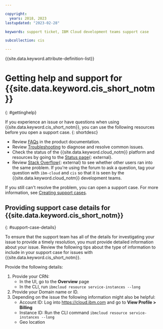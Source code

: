 ```yaml
---

copyright:
  years: 2018, 2023
lastupdated: "2023-02-28"

keywords: support ticket, IBM Cloud development teams support case

subcollection: cis

---
```


{{site.data.keyword.attribute-definition-list}}

# Getting help and support for {{site.data.keyword.cis_short_notm}}
{: #gettinghelp}

If you experience an issue or have questions when using {{site.data.keyword.cis_short_notm}}, you can use the following resources before you open a support case.
{: shortdesc}

* Review [FAQs](/docs/cis?topic=cis-faq) in the product documentation.
* Review [Troubleshooting](/docs/cis?topic=cis-troubleshoot-your-cis-network-connection) to diagnose and resolve common issues.
* Check the status of the {{site.data.keyword.cloud_notm}} platform and resources by going to the [Status page](https://cloud.ibm.com/status){: external}.
* Review [Stack Overflow](https://stackoverflow.com/search?q=cis+ibm-cloud){: external} to see whether other users ran into the same problem. If you're using the forum to ask a question, tag your question with `ibm-cloud` and `cis` so that it is seen by the {{site.data.keyword.cloud_notm}} development teams.

If you still can't resolve the problem, you can open a support case. For more information, see [Creating support cases](/docs/get-support?topic=get-support-open-case).

## Providing support case details for {{site.data.keyword.cis_short_notm}}
{: #support-case-details}

To ensure that the support team has all of the details for investigating your issue to provide a timely resolution, you must provide detailed information about your issue. Review the following tips about the type of information to include in your support case for issues with {{site.data.keyword.cis_short_notm}}.

Provide the following details:

1. Provide your CRN:
    * In the UI, go to the **Overview** page
    * In the CLI, run `ibmcloud resource service-instances --long`
2. Provide your Domain name or ID. 
3. Depending on the issue the following information might also be helpful:
    * Account ID: Log into https://cloud.ibm.com and go to **View Profile > Billing**
    * Instance ID: Run the CLI command `ibmcloud resource service-instances --long`
    * Geo location
